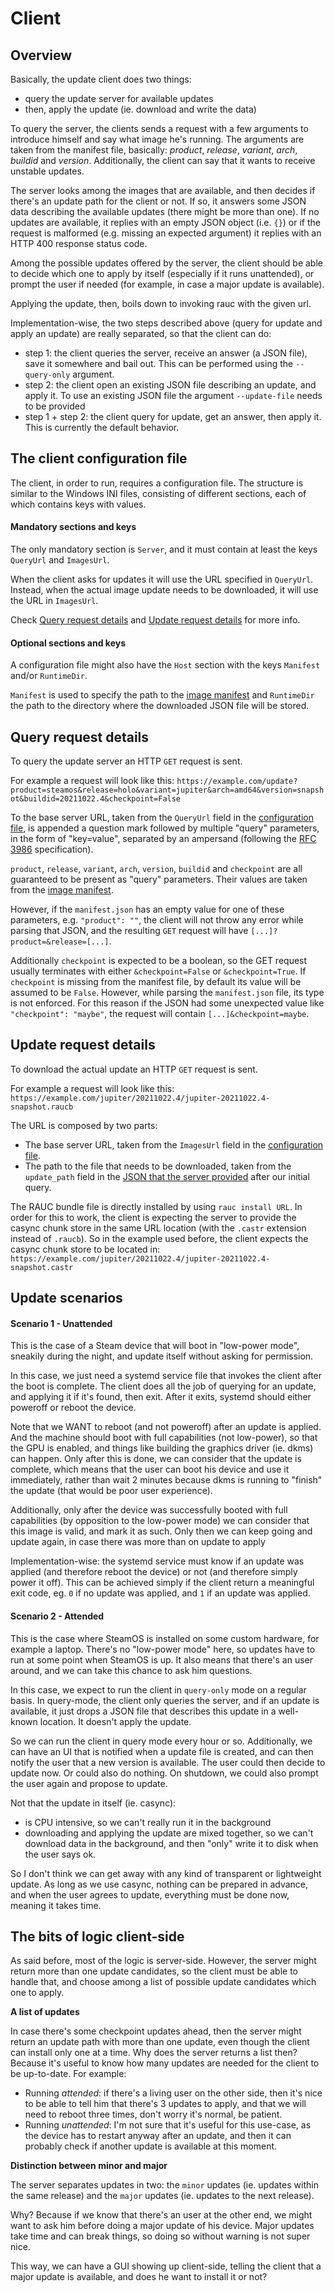 Client
======



Overview
--------

Basically, the update client does two things:
- query the update server for available updates
- then, apply the update (ie. download and write the data)

To query the server, the clients sends a request with a few arguments to
introduce himself and say what image he's running. The arguments are taken from
the manifest file, basically: *product*, *release*, *variant*, *arch*,
*buildid* and *version*. Additionally, the client can say that it wants to
receive unstable updates.

The server looks among the images that are available, and then decides if
there's an update path for the client or not. If so, it answers some JSON
data describing the available updates (there might be more than one). If no
updates are available, it replies with an empty JSON object (i.e. `{}`) or if
the request is malformed (e.g. missing an expected argument) it replies with an
HTTP 400 response status code.

Among the possible updates offered by the server, the client should be able
to decide which one to apply by itself (especially if it runs unattended), or
prompt the user if needed (for example, in case a major update is available).

Applying the update, then, boils down to invoking rauc with the given url.

Implementation-wise, the two steps described above (query for update and apply
an update) are really separated, so that the client can do:
- step 1: the client queries the server, receive an answer (a JSON file), save
  it somewhere and bail out. This can be performed using the `--query-only`
  argument.
- step 2: the client open an existing JSON file describing an update, and apply
  it. To use an existing JSON file the argument `--update-file` needs to be
  provided
- step 1 + step 2: the client query for update, get an answer, then apply it.
  This is currently the default behavior.


The client configuration file
-----------------------------

The client, in order to run, requires a configuration file.
The structure is similar to the Windows INI files, consisting of different
sections, each of which contains keys with values.

#### Mandatory sections and keys

The only mandatory section is `Server`, and it must contain at least the
keys `QueryUrl` and `ImagesUrl`.

When the client asks for updates it will use the URL specified in `QueryUrl`.
Instead, when the actual image update needs to be downloaded, it will use the
URL in `ImagesUrl`.

Check [Query request details][] and [Update request details][] for more info.

[Query request details]: #query-request-details
[Update request details]: #update-request-details

#### Optional sections and keys

A configuration file might also have the `Host` section with the keys
`Manifest` and/or `RuntimeDir`.

`Manifest` is used to specify the path to the [image manifest][] and
`RuntimeDir` the path to the directory where the downloaded JSON file will be
stored.

[image manifest]: overview.md#the-image-manifest


Query request details
---------------------

To query the update server an HTTP `GET` request is sent.

For example a request will look like this:
`https://example.com/update?product=steamos&release=holo&variant=jupiter&arch=amd64&version=snapshot&buildid=20211022.4&checkpoint=False`

To the base server URL, taken from the `QueryUrl` field in the
[configuration file][], is appended a question mark followed by multiple "query"
parameters, in the form of "key=value", separated by an ampersand (following
the [RFC 3986][] specification).

`product`, `release`, `variant`, `arch`, `version`, `buildid` and `checkpoint`
are all guaranteed to be present as "query" parameters.
Their values are taken from the [image manifest][].

However, if the `manifest.json` has an empty value for one of these parameters,
e.g. `"product": ""`, the client will not throw any error while parsing that
JSON, and the resulting `GET` request will have `[...]?product=&release=[...]`.

Additionally `checkpoint` is expected to be a boolean, so the GET request
usually terminates with either `&checkpoint=False` or `&checkpoint=True`.
If `checkpoint` is missing from the manifest file, by default its value will
be assumed to be `False`.
However, while parsing the `manifest.json` file, its type is not enforced.
For this reason if the JSON had some unexpected value like
`"checkpoint": "maybe"`, the request will contain `[...]&checkpoint=maybe`.

[configuration file]: #the-client-configuration-file
[RFC 3986]: https://datatracker.ietf.org/doc/html/rfc3986#section-3


Update request details
----------------------

To download the actual update an HTTP `GET` request is sent.

For example a request will look like this:
`https://example.com/jupiter/20211022.4/jupiter-20211022.4-snapshot.raucb`

The URL is composed by two parts:

- The base server URL, taken from the `ImagesUrl` field in the
  [configuration file][].
- The path to the file that needs to be downloaded, taken from the
  `update_path` field in the [JSON that the server provided][] after our initial
  query.

The RAUC bundle file is directly installed by using `rauc install URL`.
In order for this to work, the client is expecting the server to provide the
casync chunk store in the same URL location (with the `.castr` extension
instead of `.raucb`).
So in the example used before, the client expects the casync chunk store to be
located in:
`https://example.com/jupiter/20211022.4/jupiter-20211022.4-snapshot.castr`


[JSON that the server provided]: TODO

Update scenarios
----------------

#### Scenario 1 - Unattended

This is the case of a Steam device that will boot in "low-power mode", sneakily
during the night, and update itself without asking for permission.

In this case, we just need a systemd service file that invokes the client after
the boot is complete. The client does all the job of querying for an update,
and applying it if it's found, then exit. After it exits, systemd should either
poweroff or reboot the device.

Note that we WANT to reboot (and not poweroff) after an update is applied. And
the machine should boot with full capabilities (not low-power), so that the GPU
is enabled, and things like building the graphics driver (ie. dkms) can happen.
Only after this is done, we can consider that the update is complete, which
means that the user can boot his device and use it immediately, rather than
wait 2 minutes because dkms is running to "finish" the update (that would be
poor user experience).

Additionally, only after the device was successfully booted with full
capabilities (by opposition to the low-power mode) we can consider that this
image is valid, and mark it as such. Only then we can keep going and update
again, in case there was more than on update to apply

Implementation-wise: the systemd service must know if an update was applied
(and therefore reboot the device) or not (and therefore simply power it off).
This can be achieved simply if the client return a meaningful exit code, eg.
`0` if no update was applied, and `1` if an update was applied.

#### Scenario 2 - Attended

This is the case where SteamOS is installed on some custom hardware, for
example a laptop. There's no "low-power mode" here, so updates have to run at
some point when SteamOS is up. It also means that there's an user around, and
we can take this chance to ask him questions.

In this case, we expect to run the client in `query-only` mode on a regular
basis. In query-mode, the client only queries the server, and if an update is
available, it just drops a JSON file that describes this update in a well-known
location. It doesn't apply the update.

So we can run the client in query mode every hour or so. Additionally, we can
have an UI that is notified when a update file is created, and can then notify
the user that a new version is available. The user could then decide to update
now. Or could also do nothing. On shutdown, we could also prompt the user again
and propose to update.

Not that the update in itself (ie. casync):
- is CPU intensive, so we can't really run it in the background
- downloading and applying the update are mixed together, so we can't download
  data in the background, and then "only" write it to disk when the user says
  ok.

So I don't think we can get away with any kind of transparent or lightweight
update. As long as we use casync, nothing can be prepared in advance, and when
the user agrees to update, everything must be done now, meaning it takes time.



The bits of logic client-side
-----------------------------

As said before, most of the logic is server-side. However, the server might
return more than one update candidates, so the client must be able to handle
that, and choose among a list of possible update candidates which one to apply.

**A list of updates**

In case there's some checkpoint updates ahead, then the server might return an
update path with more than one update, even though the client can install only
one at a time. Why does the server returns a list then? Because it's useful to
know how many updates are needed for the client to be up-to-date. For example:

- Running *attended*: if there's a living user on the other side, then it's
  nice to be able to tell him that there's 3 updates to apply, and that we
  will need to reboot three times, don't worry it's normal, be patient.
- Running *unattended*: I'm not sure that it's useful for this use-case, as
  the device has to restart anyway after an update, and then it can probably
  check if another update is available at this moment.

**Distinction between minor and major**

The server separates updates in two: the `minor` updates (ie. updates within
the same release) and the `major` updates (ie. updates to the next release).

Why? Because if we know that there's an user at the other end, we might want to
ask him before doing a major update of his device. Major updates take time and
can break things, so doing so without warning is not super nice.

This way, we can have a GUI showing up client-side, telling the client that
a major update is available, and does he want to install it or not?
